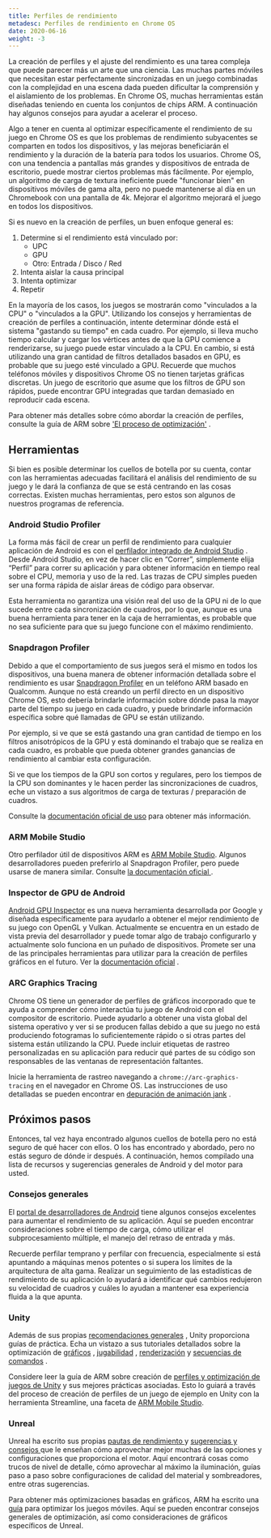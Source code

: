 ```yaml
---
title: Perfiles de rendimiento
metadesc: Perfiles de rendimiento en Chrome OS
date: 2020-06-16
weight: -3
---
```


La creación de perfiles y el ajuste del rendimiento es una tarea compleja que puede parecer más un arte que una ciencia. Las muchas partes móviles que necesitan estar perfectamente sincronizadas en un juego combinadas con la complejidad en una escena dada pueden dificultar la comprensión y el aislamiento de los problemas. En Chrome OS, muchas herramientas están diseñadas teniendo en cuenta los conjuntos de chips ARM. A continuación hay algunos consejos para ayudar a acelerar el proceso.

Algo a tener en cuenta al optimizar específicamente el rendimiento de su juego en Chrome OS es que los problemas de rendimiento subyacentes se comparten en todos los dispositivos, y las mejoras beneficiarán el rendimiento y la duración de la batería para todos los usuarios. Chrome OS, con una tendencia a pantallas más grandes y dispositivos de entrada de escritorio, puede mostrar ciertos problemas más fácilmente. Por ejemplo, un algoritmo de carga de textura ineficiente puede "funcionar bien" en dispositivos móviles de gama alta, pero no puede mantenerse al día en un Chromebook con una pantalla de 4k. Mejorar el algoritmo mejorará el juego en todos los dispositivos.

Si es nuevo en la creación de perfiles, un buen enfoque general es:

1. Determine si el rendimiento está vinculado por:
   - UPC
   - GPU
   - Otro: Entrada / Disco / Red
2. Intenta aislar la causa principal
3. Intenta optimizar
4. Repetir

En la mayoría de los casos, los juegos se mostrarán como "vinculados a la CPU" o "vinculados a la GPU". Utilizando los consejos y herramientas de creación de perfiles a continuación, intente determinar dónde está el sistema "gastando su tiempo" en cada cuadro. Por ejemplo, si lleva mucho tiempo calcular y cargar los vértices antes de que la GPU comience a renderizarse, su juego puede estar vinculado a la CPU. En cambio, si está utilizando una gran cantidad de filtros detallados basados en GPU, es probable que su juego esté vinculado a GPU. Recuerde que muchos teléfonos móviles y dispositivos Chrome OS no tienen tarjetas gráficas discretas. Un juego de escritorio que asume que los filtros de GPU son rápidos, puede encontrar GPU integradas que tardan demasiado en reproducir cada escena.

Para obtener más detalles sobre cómo abordar la creación de perfiles, consulte la guía de ARM sobre ['El proceso de optimización'](https://developer.arm.com/docs/100959/0101/the-optimization-process) .

## Herramientas

Si bien es posible determinar los cuellos de botella por su cuenta, contar con las herramientas adecuadas facilitará el análisis del rendimiento de su juego y le dará la confianza de que se está centrando en las cosas correctas. Existen muchas herramientas, pero estos son algunos de nuestros programas de referencia.

### Android Studio Profiler

La forma más fácil de crear un perfil de rendimiento para cualquier aplicación de Android es con el [perfilador integrado de Android Studio](https://developer.android.com/studio/profile/android-profiler) . Desde Android Studio, en vez de hacer clic en “Correr”, simplemente elija “Perfil” para correr su aplicación y para obtener información en tiempo real sobre el CPU, memoria y uso de la red. Las trazas de CPU simples pueden ser una forma rápida de aislar áreas de código para observar.

Esta herramienta no garantiza una visión real del uso de la GPU ni de lo que sucede entre cada sincronización de cuadros, por lo que, aunque es una buena herramienta para tener en la caja de herramientas, es probable que no sea suficiente para que su juego funcione con el máximo rendimiento.

### Snapdragon Profiler

Debido a que el comportamiento de sus juegos será el mismo en todos los dispositivos, una buena manera de obtener información detallada sobre el rendimiento es usar [Snapdragon Profiler](https://developer.qualcomm.com/software/snapdragon-profiler) en un teléfono ARM basado en Qualcomm. Aunque no está creando un perfil directo en un dispositivo Chrome OS, esto debería brindarle información sobre dónde pasa la mayor parte del tiempo su juego en cada cuadro, y puede brindarle información específica sobre qué llamadas de GPU se están utilizando.

Por ejemplo, si ve que se está gastando una gran cantidad de tiempo en los filtros anisotrópicos de la GPU y está dominando el trabajo que se realiza en cada cuadro, es probable que pueda obtener grandes ganancias de rendimiento al cambiar esta configuración.

Si ve que los tiempos de la GPU son cortos y regulares, pero los tiempos de la CPU son dominantes y le hacen perder las sincronizaciones de cuadros, eche un vistazo a sus algoritmos de carga de texturas / preparación de cuadros.

Consulte la [documentación oficial de uso](https://developer.qualcomm.com/software/snapdragon-profiler/app-notes) para obtener más información.

### ARM Mobile Studio

Otro perfilador útil de dispositivos ARM es [ARM Mobile Studio](https://developer.arm.com/tools-and-software/graphics-and-gaming/arm-mobile-studio). Algunos desarrolladores pueden preferirlo al Snapdragon Profiler, pero puede usarse de manera similar. Consulte [la documentación oficial ](https://developer.arm.com/tools-and-software/graphics-and-gaming/arm-mobile-studio/learn/get-started).

### Inspector de GPU de Android

[Android GPU Inspector](https://gpuinspector.dev/) es una nueva herramienta desarrollada por Google y diseñada específicamente para ayudarlo a obtener el mejor rendimiento de su juego con OpenGL y Vulkan. Actualmente se encuentra en un estado de vista previa del desarrollador y puede tomar algo de trabajo configurarlo y actualmente solo funciona en un puñado de dispositivos. Promete ser una de las principales herramientas para utilizar para la creación de perfiles gráficos en el futuro. Ver la [documentación oficial](https://gpuinspector.dev/docs/) .

### ARC Graphics Tracing

Chrome OS tiene un generador de perfiles de gráficos incorporado que te ayuda a comprender cómo interactúa tu juego de Android con el compositor de escritorio. Puede ayudarlo a obtener una vista global del sistema operativo y ver si se producen fallas debido a que su juego no está produciendo fotogramas lo suficientemente rápido o si otras partes del sistema están utilizando la CPU. Puede incluir etiquetas de rastreo personalizadas en su aplicación para reducir qué partes de su código son responsables de las ventanas de representación faltantes.

Inicie la herramienta de rastreo navegando a `chrome://arc-graphics-tracing` en el navegador en Chrome OS. Las instrucciones de uso detalladas se pueden encontrar en [depuración de animación jank](/{{locale.code}}/develop/animation) .

## Próximos pasos

Entonces, tal vez haya encontrado algunos cuellos de botella pero no está seguro de qué hacer con ellos. O los has encontrado y abordado, pero no estás seguro de dónde ir después. A continuación, hemos compilado una lista de recursos y sugerencias generales de Android y del motor para usted.

### Consejos generales

El [portal de desarrolladores de Android](https://developer.android.com/games/optimize) tiene algunos consejos excelentes para aumentar el rendimiento de su aplicación. Aquí se pueden encontrar consideraciones sobre el tiempo de carga, cómo utilizar el subprocesamiento múltiple, el manejo del retraso de entrada y más.

Recuerde perfilar temprano y perfilar con frecuencia, especialmente si está apuntando a máquinas menos potentes o si supera los límites de la arquitectura de alta gama. Realizar un seguimiento de las estadísticas de rendimiento de su aplicación lo ayudará a identificar qué cambios redujeron su velocidad de cuadros y cuáles lo ayudan a mantener esa experiencia fluida a la que apunta.

### Unity

Además de sus propias [recomendaciones generales](https://docs.unity3d.com/Manual/MobileOptimizationPracticalGuide.html) , Unity proporciona guías de práctica. Echa un vistazo a sus tutoriales detallados sobre la optimización de [gráficos](https://docs.unity3d.com/Manual/MobileOptimizationGraphicsMethods.html) , [jugabilidad](https://docs.unity3d.com/Manual/MobileOptimizationScriptingMethods.html) , [renderización](https://docs.unity3d.com/Manual/MobileOptimizationPracticalRenderingOptimizations.html) y [secuencias de comandos](https://docs.unity3d.com/Manual/MobileOptimizationPracticalScriptingOptimizations.html) .

Considere leer la guía de ARM sobre creación de [perfiles y optimización de juegos de Unity](https://developer.arm.com/docs/100140/0402/performance-analysis/profiling-a-unity-game-example) y sus mejores prácticas asociadas. Esto lo guiará a través del proceso de creación de perfiles de un juego de ejemplo en Unity con la herramienta Streamline, una faceta de [ARM Mobile Studio](#arm-mobile-studio).

### Unreal

Unreal ha escrito sus propias [pautas de rendimiento ](https://docs.unrealengine.com/en-US/Platforms/Mobile/Performance/index.html) y [sugerencias y consejos ](https://docs.unrealengine.com/en-US/Platforms/Mobile/Performance/TipsAndTricks/index.html)que le enseñan cómo aprovechar mejor muchas de las opciones y configuraciones que proporciona el motor. Aquí encontrará cosas como trucos de nivel de detalle, cómo aprovechar al máximo la iluminación, guías paso a paso sobre configuraciones de calidad del material y sombreadores, entre otras sugerencias.

Para obtener más optimizaciones basadas en gráficos, ARM ha escrito una [guía](https://developer.arm.com/docs/100959/0101/optimizations-and-optimization-techniques/unreal-engine-best-practices) para optimizar los juegos móviles. Aquí se pueden encontrar consejos generales de optimización, así como consideraciones de gráficos específicos de Unreal.
